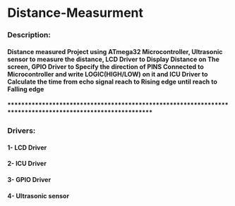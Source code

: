 # Distance-Measurment
### Description:
#### Distance measured Project using ATmega32 Microcontroller, Ultrasonic sensor to measure the distance, LCD Driver to Display Distance on The screen, GPIO Driver to Specify the direction of PINS Connected to Microcontroller and write LOGIC(HIGH/LOW) on it and ICU Driver to Calculate the time from echo signal reach to Rising edge until reach to Falling edge
#### **********************************************************************************************************
### Drivers:
#### 1- LCD Driver
#### 2- ICU Driver
#### 3- GPIO Driver
#### 4- Ultrasonic sensor
